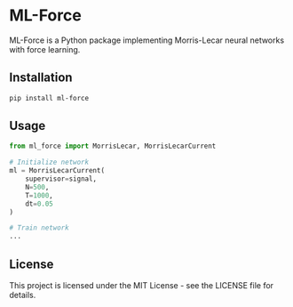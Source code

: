 # ML-Force

ML-Force is a Python package implementing Morris-Lecar neural networks with force learning.

## Installation

```bash
pip install ml-force
```

## Usage

```python
from ml_force import MorrisLecar, MorrisLecarCurrent

# Initialize network
ml = MorrisLecarCurrent(
    supervisor=signal,
    N=500,
    T=1000,
    dt=0.05
)

# Train network
...
```

## License

This project is licensed under the MIT License - see the LICENSE file for details.
